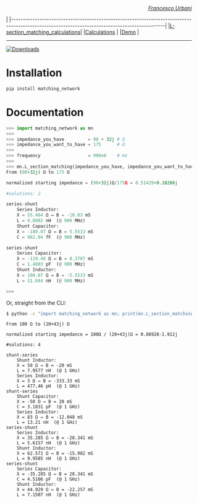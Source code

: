 <div align="right" style="text-align:right"><i><a href="https://urbanij.github.io/">Francesco Urbani</a></i></div>

<!-- Index of Jupyter (IPython) Notebooks -->

|
|-----------------------------------------------------------------------------------------------------------------------------------------------|
|<a href="https://github.com/urbanij/matching-network/blob/master/aux/L-section_matching_calculations.ipynb">L-section_matching_calculations</a>|
|<a href="https://github.com/urbanij/matching-network/blob/master/aux/calculations.ipynb">Calculations</a>                                      |
|<a href="https://github.com/urbanij/matching-network/blob/master/aux/demo_matching_network.ipynb">Demo</a>                                     |



---


[![Downloads](https://pepy.tech/badge/matching-network)](https://pepy.tech/project/matching-network)


Installation
============

```sh
pip install matching_network
```


Documentation
=============


```python
>>> import matching_network as mn
>>>
>>> impedance_you_have         = 90 + 32j # Ω
>>> impedance_you_want_to_have = 175      # Ω
>>>
>>> frequency                  = 900e6    # Hz
>>>
>>> mn.L_section_matching(impedance_you_have, impedance_you_want_to_have, frequency).match()
From (90+32j) Ω to 175 Ω

normalized starting impedance = (90+32j)Ω/175Ω = 0.51429+0.18286j

#solutions: 2

series-shunt
    Series Inductor:
    X = 55.464 Ω ⇔ B = -18.03 mS
    L = 9.8082 nH  (@ 900 MHz)
    Shunt Capacitor:
    X = -180.07 Ω ⇔ B = 5.5533 mS
    C = 982.04 fF  (@ 900 MHz)

series-shunt
    Series Capacitor:
    X = -119.46 Ω ⇔ B = 8.3707 mS
    C = 1.4803 pF  (@ 900 MHz)
    Shunt Inductor:
    X = 180.07 Ω ⇔ B = -5.5533 mS
    L = 31.844 nH  (@ 900 MHz)

>>>
```


Or, straight from the CLI:
```bash
$ python -c "import matching_network as mn; print(mn.L_section_matching(100, 20+43j, 1e9).match());"
```
```
From 100 Ω to (20+43j) Ω

normalized starting impedance = 100Ω / (20+43j)Ω = 0.88928-1.912j

#solutions: 4

shunt-series
	Shunt Inductor:
	X = 50 Ω ⇔ B = -20 mS
	L = 7.9577 nH  (@ 1 GHz)
	Series Inductor:
	X = 3 Ω ⇔ B = -333.33 mS
	L = 477.46 pH  (@ 1 GHz)
shunt-series
	Shunt Capacitor:
	X = -50 Ω ⇔ B = 20 mS
	C = 3.1831 pF  (@ 1 GHz)
	Series Inductor:
	X = 83 Ω ⇔ B = -12.048 mS
	L = 13.21 nH  (@ 1 GHz)
series-shunt
	Series Inductor:
	X = 35.285 Ω ⇔ B = -28.341 mS
	L = 5.6157 nH  (@ 1 GHz)
	Shunt Inductor:
	X = 62.571 Ω ⇔ B = -15.982 mS
	L = 9.9585 nH  (@ 1 GHz)
series-shunt
	Series Capacitor:
	X = -35.285 Ω ⇔ B = 28.341 mS
	C = 4.5106 pF  (@ 1 GHz)
	Shunt Inductor:
	X = 44.929 Ω ⇔ B = -22.257 mS
	L = 7.1507 nH  (@ 1 GHz)
```
